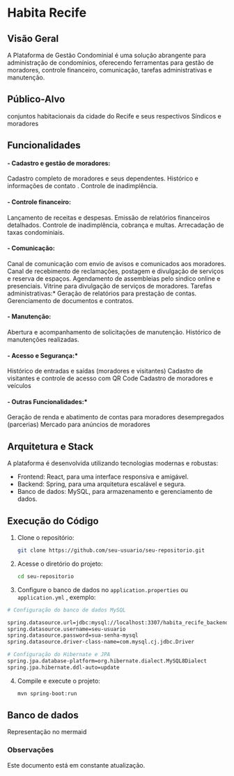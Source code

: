 # Habita Recife 
## Visão Geral
A Plataforma de Gestão Condominial é uma solução abrangente para administração de condomínios, oferecendo ferramentas para gestão de moradores, controle financeiro, comunicação, tarefas administrativas e manutenção.
## Público-Alvo
conjuntos habitacionais da cidade do Recife e seus respectivos Síndicos e moradores
## Funcionalidades
#### - Cadastro e gestão de moradores:
Cadastro completo de moradores e seus dependentes.
Histórico  e informações de contato .
Controle de inadimplência.
#### - Controle financeiro:
Lançamento de receitas e despesas.
Emissão de relatórios financeiros detalhados.
Controle de inadimplência, cobrança e multas.
Arrecadação de taxas condominiais.
#### - Comunicação:
Canal de comunicação com envio de avisos e comunicados aos moradores.
Canal de recebimento de reclamações, postagem e divulgação de serviços e reserva de espaços.
Agendamento de assembleias pelo sindico online e presenciais.
Vitrine para divulgação de serviços de moradores.
Tarefas administrativas:*
Geração de relatórios para prestação de contas.
Gerenciamento de documentos e contratos.
#### - Manutenção:
Abertura e acompanhamento de solicitações de manutenção.
Histórico de manutenções realizadas.
#### - Acesso e Segurança:*
Histórico de entradas e saídas (moradores e visitantes)
Cadastro de visitantes e controle de acesso com QR Code
Cadastro de moradores e veículos
#### - Outras Funcionalidades:*
Geração de renda e abatimento de contas para moradores desempregados (parcerias)
Mercado para anúncios de moradores
##  Arquitetura e Stack

A plataforma é desenvolvida utilizando tecnologias modernas e robustas:
* Frontend: React, para uma interface responsiva e amigável.
* Backend: Spring, para uma arquitetura escalável e segura.
* Banco de dados: MySQL, para armazenamento e gerenciamento de dados.

## Execução do Código

1. Clone o repositório:
   ```bash
   git clone https://github.com/seu-usuario/seu-repositorio.git
   ```
2. Acesse o diretório do projeto:
   ```bash
   cd seu-repositorio
   ```
3. Configure o banco de dados no `application.properties` ou `application.yml` , exemplo:
  ```bash
 # Configuração do banco de dados MySQL

spring.datasource.url=jdbc:mysql://localhost:3307/habita_recife_backend?createDatabaseIfNotExist=true&serverTimezone=UTC&useSSL=false&allowPublicKeyRetrieval=true
spring.datasource.username=seu-usuario
spring.datasource.password=sua-senha-mysql
spring.datasource.driver-class-name=com.mysql.cj.jdbc.Driver

# Configuração do Hibernate e JPA
spring.jpa.database-platform=org.hibernate.dialect.MySQL8Dialect
spring.jpa.hibernate.ddl-auto=update
```

4. Compile e execute o projeto:
   ```bash
   mvn spring-boot:run
   ```


## Banco de dados
 Representação no mermaid

### Observações
Este documento está em constante atualização.

